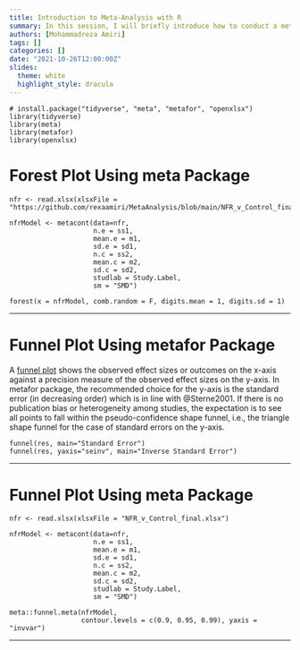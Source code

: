```yaml
---
title: Introduction to Meta-Analysis with R
summary: In this session, I will briefly introduce how to conduct a meta-analysis using R and meta and metafor packages.
authors: [Mohammadreza Amiri]
tags: []
categories: []
date: "2021-10-26T12:00:00Z"
slides:
  theme: white
  highlight_style: dracula
---
```


```{r packages, include=FALSE}
# install.package("tidyverse", "meta", "metafor", "openxlsx")
library(tidyverse)
library(meta)
library(metafor)
library(openxlsx)
```

# Forest Plot Using meta Package

```{r, fig.align='center', fig.height=5, fig.width=10, fig.cap="Forest Plot Using meta Package"}
nfr <- read.xlsx(xlsxFile = "https://github.com/rexaamiri/MetaAnalysis/blob/main/NFR_v_Control_final.xlsx")

nfrModel <- metacont(data=nfr, 
                     n.e = ss1, 
                     mean.e = m1, 
                     sd.e = sd1, 
                     n.c = ss2, 
                     mean.c = m2, 
                     sd.c = sd2,
                     studlab = Study.Label, 
                     sm = "SMD")

forest(x = nfrModel, comb.random = F, digits.mean = 1, digits.sd = 1)
```

---

# Funnel Plot Using metafor Package

A [funnel plot](https://en.wikipedia.org/wiki/funnel%20plot "https://en.wikipedia.org/wiki/funnel plot") shows the observed effect sizes or outcomes on the x-axis against a precision measure of the observed effect sizes on the y-axis. In metafor package, the recommended choice for the y-axis is the standard error (in decreasing order) which is in line with @Sterne2001. If there is no publication bias or heterogeneity among studies, the expectation is to see all points to fall within the pseudo-confidence shape funnel, i.e., the triangle shape funnel for the case of standard errors on the y-axis.

```{r funnel-plot, fig.align='center', fig.cap="Common Funnel Plots"}
funnel(res, main="Standard Error")
funnel(res, yaxis="seinv", main="Inverse Standard Error")
```

---

# Funnel Plot Using meta Package

```{r funnel-plot-meta, fig.align='center', fig.cap="Common Funnel Plots Using meta Package"}
nfr <- read.xlsx(xlsxFile = "NFR_v_Control_final.xlsx")

nfrModel <- metacont(data=nfr, 
                     n.e = ss1, 
                     mean.e = m1, 
                     sd.e = sd1, 
                     n.c = ss2, 
                     mean.c = m2, 
                     sd.c = sd2,
                     studlab = Study.Label, 
                     sm = "SMD")

meta::funnel.meta(nfrModel, 
                  contour.levels = c(0.9, 0.95, 0.99), yaxis = "invvar")
```
---
